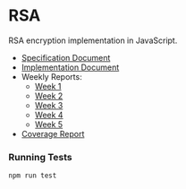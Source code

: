 # RSA
RSA encryption implementation in JavaScript.

* [Specification Document](Documentation/Specification.md)
* [Implementation Document](Documentation/Implementation.md)
* Weekly Reports:
  * [Week 1](Documentation/WeeklyReports/Week1.md)
  * [Week 2](Documentation/WeeklyReports/Week2.md)
  * [Week 3](Documentation/WeeklyReports/Week3.md)
  * [Week 4](Documentation/WeeklyReports/Week4.md)
  * [Week 5](Documentation/WeeklyReports/Week5.md)
* [Coverage Report](https://github.com/anton-matveev-hel/RSA/commit/HEAD#comments)

<h3>Running Tests</h3>

```bash
npm run test
```
